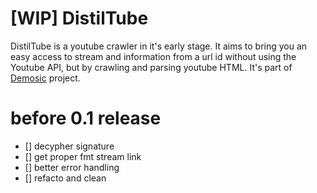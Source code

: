 # [WIP] DistilTube

DistilTube is a youtube crawler in it's early stage. It aims to bring you an easy access to stream and information from a url id without using the Youtube API, but by crawling and parsing youtube HTML. It's part of [Demosic]() project.

# before 0.1 release
- [] decypher signature
- [] get proper fmt stream link
- [] better error handling
- [] refacto and clean
